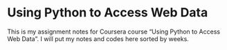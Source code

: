 # Using Python to Access Web Data

This is my assignment notes for Coursera course “Using Python to Access Web Data”. I will put my notes and codes here sorted by weeks.